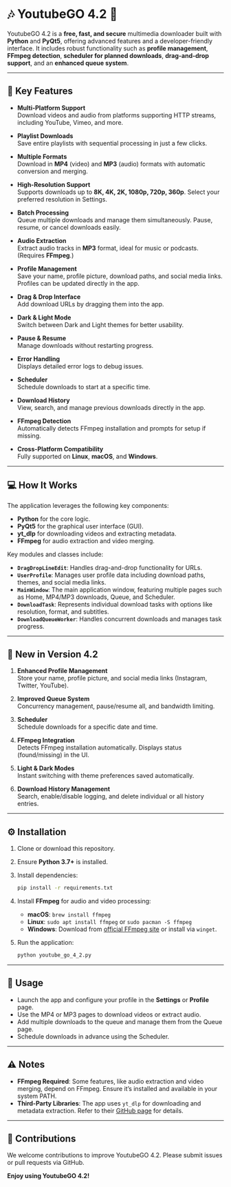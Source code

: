# 🎶 YoutubeGO 4.2 🎥

YoutubeGO 4.2 is a **free, fast, and secure** multimedia downloader built with **Python** and **PyQt5**, offering advanced features and a developer-friendly interface. It includes robust functionality such as **profile management**, **FFmpeg detection**, **scheduler for planned downloads**, **drag-and-drop support**, and an **enhanced queue system**.

---

## 🌟 Key Features

- **Multi-Platform Support**  
  Download videos and audio from platforms supporting HTTP streams, including YouTube, Vimeo, and more.

- **Playlist Downloads**  
  Save entire playlists with sequential processing in just a few clicks.

- **Multiple Formats**  
  Download in **MP4** (video) and **MP3** (audio) formats with automatic conversion and merging.

- **High-Resolution Support**  
  Supports downloads up to **8K, 4K, 2K, 1080p, 720p, 360p**. Select your preferred resolution in Settings.

- **Batch Processing**  
  Queue multiple downloads and manage them simultaneously. Pause, resume, or cancel downloads easily.

- **Audio Extraction**  
  Extract audio tracks in **MP3** format, ideal for music or podcasts. (Requires **FFmpeg**.)

- **Profile Management**  
  Save your name, profile picture, download paths, and social media links. Profiles can be updated directly in the app.

- **Drag & Drop Interface**  
  Add download URLs by dragging them into the app.

- **Dark & Light Mode**  
  Switch between Dark and Light themes for better usability.

- **Pause & Resume**  
  Manage downloads without restarting progress.

- **Error Handling**  
  Displays detailed error logs to debug issues.

- **Scheduler**  
  Schedule downloads to start at a specific time.

- **Download History**  
  View, search, and manage previous downloads directly in the app.

- **FFmpeg Detection**  
  Automatically detects FFmpeg installation and prompts for setup if missing.

- **Cross-Platform Compatibility**  
  Fully supported on **Linux**, **macOS**, and **Windows**.

---

## 💻 How It Works

The application leverages the following key components:

- **Python** for the core logic.
- **PyQt5** for the graphical user interface (GUI).
- **yt_dlp** for downloading videos and extracting metadata.
- **FFmpeg** for audio extraction and video merging.

Key modules and classes include:

- **`DragDropLineEdit`**: Handles drag-and-drop functionality for URLs.
- **`UserProfile`**: Manages user profile data including download paths, themes, and social media links.
- **`MainWindow`**: The main application window, featuring multiple pages such as Home, MP4/MP3 downloads, Queue, and Scheduler.
- **`DownloadTask`**: Represents individual download tasks with options like resolution, format, and subtitles.
- **`DownloadQueueWorker`**: Handles concurrent downloads and manages task progress.

---

## 🚀 New in Version 4.2

1. **Enhanced Profile Management**  
   Store your name, profile picture, and social media links (Instagram, Twitter, YouTube).

2. **Improved Queue System**  
   Concurrency management, pause/resume all, and bandwidth limiting.

3. **Scheduler**  
   Schedule downloads for a specific date and time.

4. **FFmpeg Integration**  
   Detects FFmpeg installation automatically. Displays status (found/missing) in the UI.

5. **Light & Dark Modes**  
   Instant switching with theme preferences saved automatically.

6. **Download History Management**  
   Search, enable/disable logging, and delete individual or all history entries.

---

## ⚙️ Installation

1. Clone or download this repository.
2. Ensure **Python 3.7+** is installed.
3. Install dependencies:

   ```bash
   pip install -r requirements.txt
   ```

4. Install **FFmpeg** for audio and video processing:

   - **macOS**: `brew install ffmpeg`
   - **Linux**: `sudo apt install ffmpeg` or `sudo pacman -S ffmpeg`
   - **Windows**: Download from [official FFmpeg site](https://ffmpeg.org) or install via `winget`.

5. Run the application:

   ```bash
   python youtube_go_4_2.py
   ```

---

## 🔧 Usage

- Launch the app and configure your profile in the **Settings** or **Profile** page.
- Use the MP4 or MP3 pages to download videos or extract audio.
- Add multiple downloads to the queue and manage them from the Queue page.
- Schedule downloads in advance using the Scheduler.

---

## ⚠️ Notes

- **FFmpeg Required**: Some features, like audio extraction and video merging, depend on FFmpeg. Ensure it’s installed and available in your system PATH.
- **Third-Party Libraries**: The app uses `yt_dlp` for downloading and metadata extraction. Refer to their [GitHub page](https://github.com/yt-dlp/yt-dlp) for details.

---

## 🙏 Contributions

We welcome contributions to improve YoutubeGO 4.2. Please submit issues or pull requests via GitHub.

**Enjoy using YoutubeGO 4.2!**

